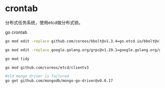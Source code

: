 # crontab

分布式任务系统，使用etcd做分布式锁。

go crontab



```bash
go mod edit -replace github.com/coreos/bbolt@v1.3.4=go.etcd.io/bbolt@v1.3.4

go mod edit -replace google.golang.org/grpc@v1.29.1=google.golang.org/grpc@v1.26.0

go mod tidy

go mod github.com/coreos/etcd/clientv3

#old mongo driver is failured
go get github.com/mongodb/mongo-go-driver@v0.0.17
```

